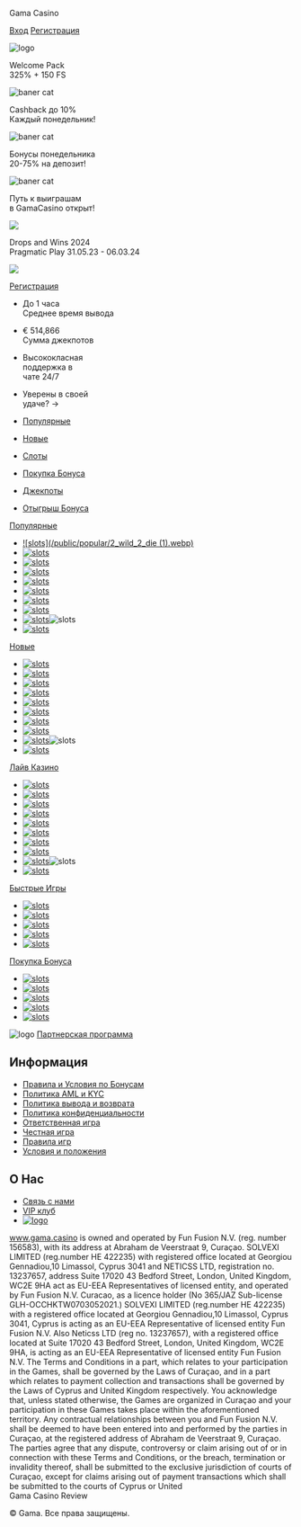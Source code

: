 Gama Casino













[Вход](https://gama.casino/ru)
[Регистрация](https://gama.casino/ru)

![logo](/public/logo.svg)

Welcome Pack   
 325% + 150 FS

![baner cat](https://imagedelivery.net/KH9e6eXO0sUMxqDn6m28jA/eb8f7854-7fd1-478c-1be8-35573b49da00/BannerCat)

Cashback до 10%   
 Каждый понедельник!

![baner cat](https://imagedelivery.net/KH9e6eXO0sUMxqDn6m28jA/dd1a8175-5592-4630-2171-947946752b00/public)

Бонусы понедельника  
 20-75% на депозит!

![baner cat](https://imagedelivery.net/KH9e6eXO0sUMxqDn6m28jA/c09f9fd3-583e-41fd-8cd7-15a7a31b6800/public)

Путь к выиграшам   
 в GamaCasino открыт!

![](https://imagedelivery.net/KH9e6eXO0sUMxqDn6m28jA/81b61c37-c857-473b-62d0-23f5ba614900/BannerCat)

Drops and Wins 2024   
 Pragmatic Play 31.05.23 - 06.03.24

![](https://imagedelivery.net/KH9e6eXO0sUMxqDn6m28jA/a6ade3ba-fad8-48ad-4455-ed66dae53900/BannerCat)

[Регистрация](https://gama.casino/ru)

* До 1 часа   
  Среднее время вывода
* € 514,866   
  Сумма джекпотов
* Высококласная   
  поддержка в   
  чате 24/7
* Уверены в своей   
  удаче? ->

* [Популярные](https://gama.casino/ru)
* [Новые](https://gama.casino/ru)
* [Слоты](https://gama.casino/ru)
* [Покупка Бонуса](https://gama.casino/ru)
* [Джекпоты](https://gama.casino/ru)
* [Отыгрыш Бонуса](https://gama.casino/ru)

[Популярные](https://gama.casino/ru)

* [![slots](/public/popular/2_wild_2_die (1).webp)](https://gama.casino/ru)
* [![slots](/public/popular/aztec_clusters.webp)](https://gama.casino/ru)
* [![slots](/public/popular/coin_strike_hold_and_win.webp)](https://gama.casino/ru)
* [![slots](/public/popular/fire_hopper.webp)](https://gama.casino/ru)
* [![slots](/public/popular/das_xboot.webp)](https://gama.casino/ru)
* [![slots](/public/popular/fish_n_nudge.webp)](https://gama.casino/ru)
* [![slots](/public/popular/hot_fruits_wheel.webp)](https://gama.casino/ru)
* [![slots](/public/popular/santa_mummy.webp)](https://gama.casino/ru)
* [![slots](/public/popular/sweet_bonanza_xmas.webp)](https://gama.casino/ru)![slots](/public/popular/sweet_bonanza_xmas.webp)
* [![slots](/public/popular/santas_wonderland.webp)](https://gama.casino/ru)

[Новые](https://gama.casino/ru)

* [![slots](/public/new/1tap_mines.webp)](https://gama.casino/ru)
* [![slots](/public/new/baccarat.webp)](https://gama.casino/ru)
* [![slots](/public/new/beam_boys.webp)](https://gama.casino/ru)
* [![slots](/public/new/fruit_express.webp)](https://gama.casino/ru)
* [![slots](/public/new/gritty_kitty_of_nitropolis.webp)](https://gama.casino/ru)
* [![slots](/public/new/holidays_joker_valentines.webp)](https://gama.casino/ru)
* [![slots](/public/new/love_is_in_the_fair.webp)](https://gama.casino/ru)
* [![slots](/public/new/money_cart_4.webp)](https://gama.casino/ru)
* [![slots](/public/new/panda_money.webp)](https://gama.casino/ru)![slots](/public/popular/sweet_bonanza_xmas.webp)
* [![slots](/public/new/red_hot_luck.webp)](https://gama.casino/ru)

[Лайв Казино](https://gama.casino/ru)

* [![slots](/public/live-casino/baccarat_5_drops_and_wins-x-856.webp)](https://gama.casino/ru)
* [![slots](/public/live-casino/baccarat_lobby-x-856.webp)](https://gama.casino/ru)
* [![slots](/public/live-casino/blackjack_lobby-x-856.webp)](https://gama.casino/ru)
* [![slots](/public/live-casino/crazy_time.webp)](https://gama.casino/ru)
* [![slots](/public/live-casino/funky_time.webp)](https://gama.casino/ru)
* [![slots](/public/live-casino/gold_vault_roulette.webp)](https://gama.casino/ru)
* [![slots](/public/live-casino/lightning_roulette.webp)](https://gama.casino/ru)
* [![slots](/public/live-casino/mega_roulette_drops_and_wins.webp)](https://gama.casino/ru)
* [![slots](/public/live-casino/monopoly.webp)](https://gama.casino/ru)![slots](/public/popular/sweet_bonanza_xmas.webp)
* [![slots](/public/live-casino/roulette_lobby-x-856.webp)](https://gama.casino/ru)

[Быстрые Игры](https://gama.casino/ru)

* [![slots](/public/fast-games/aviator.webp)](https://gama.casino/ru)
* [![slots](/public/fast-games/aviatrix.webp)](https://gama.casino/ru)
* [![slots](/public/fast-games/mines.webp)](https://gama.casino/ru)
* [![slots](/public/fast-games/plinko.webp)](https://gama.casino/ru)
* [![slots](/public/fast-games/wheel.webp)](https://gama.casino/ru)

[Покупка Бонуса](https://gama.casino/ru)

* [![slots](/public/buy-bonus/billyonaire_bonus_buy.webp)](https://gama.casino/ru)
* [![slots](/public/buy-bonus/joker_split.webp)](https://gama.casino/ru)
* [![slots](/public/buy-bonus/mental.webp)](https://gama.casino/ru)
* [![slots](/public/buy-bonus/money_train_4.webp)](https://gama.casino/ru)
* [![slots](/public/buy-bonus/sugar_rush_xmas.webp)](https://gama.casino/ru)



![logo](/public/logo.svg)
[Партнерская программа](https://gama.casino/ru)

Информация
----------

* [Правила и Условия по Бонусам](https://gama.casino/ru)
* [Политика AML и KYC](https://gama.casino/ru)
* [Политика вывода и возврата](https://gama.casino/ru)
* [Политика конфиденциальности](https://gama.casino/ru)
* [Ответственная игра](https://gama.casino/ru)
* [Честная игра](https://gama.casino/ru)
* [Правила игр](https://gama.casino/ru)
* [Условия и положения](https://gama.casino/ru)

О Нас
-----

* [Связь с нами](https://gama.casino/ru)
* [VIP клуб](https://gama.casino/ru)
* [![logo](/public/gc-logo.png)](https://gama.casino/ru)

www.gama.casino is owned and operated by Fun Fusion N.V. (reg. number 156583), with its address at Abraham de Veerstraat 9, Curaçao. SOLVEXI LIMITED (reg.number HE 422235) with registered office located at Georgiou Gennadiou,10 Limassol, Cyprus 3041 and NETICSS LTD, registration no. 13237657, address Suite 17020 43 Bedford Street, London, United Kingdom, WC2E 9HA act as EU-EEA Representatives of licensed entity, and operated by Fun Fusion N.V. Curacao, as a licence holder (No 365/JAZ Sub-license GLH-OCCHKTW0703052021.) SOLVEXI LIMITED (reg.number HE 422235) with a registered office located at Georgiou Gennadiou,10 Limassol, Cyprus 3041, Cyprus is acting as an EU-EEA Representative of licensed entity Fun Fusion N.V. Also Neticss LTD (reg no. 13237657), with a registered office located at Suite 17020 43 Bedford Street, London, United Kingdom, WC2E 9HA, is acting as an EU-EEA Representative of licensed entity Fun Fusion N.V. The Terms and Conditions in a part, which relates to your participation in the Games, shall be governed by the Laws of Curaçao, and in a part which relates to payment collection and transactions shall be governed by the Laws of Cyprus and United Kingdom respectively. You acknowledge that, unless stated otherwise, the Games are organized in Curaçao and your participation in these Games takes place within the aforementioned territory. Any contractual relationships between you and Fun Fusion N.V. shall be deemed to have been entered into and performed by the parties in Curaçao, at the registered address of Abraham de Veerstraat 9, Curaçao. The parties agree that any dispute, controversy or claim arising out of or in connection with these Terms and Conditions, or the breach, termination or invalidity thereof, shall be submitted to the exclusive jurisdiction of courts of Curaçao, except for claims arising out of payment transactions which shall be submitted to the courts of Cyprus or United   
Gama Casino Review   
  
© Gama. Все права защищены.